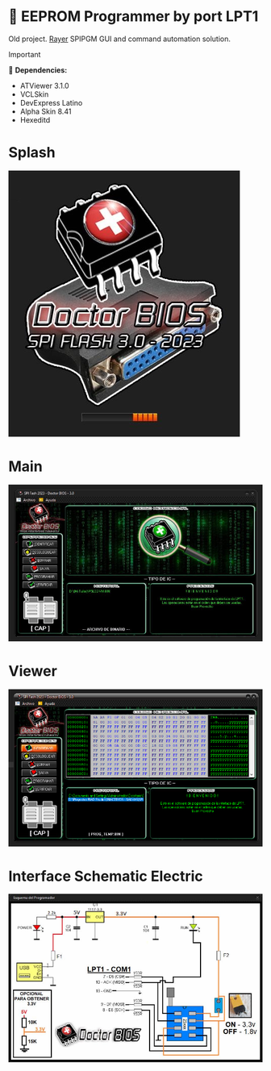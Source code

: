 # :floppy_disk: EEPROM Programmer by port LPT1

Old project. <a href="https://rayer.g6.cz/">Rayer</a> SPIPGM GUI and command automation solution.

> [!IMPORTANT]
>:magnet: <strong>Dependencies:</strong>
>- ATViewer 3.1.0
>- VCLSkin
>- DevExpress Latino
>- Alpha Skin 8.41
>- Hexeditd


# Splash

<img src="https://github.com/DoctorBIOS1990/Programmer-EEPROM-LPT1/blob/main/ScreenShot/Splash.jpeg">

# Main
<img src="https://github.com/DoctorBIOS1990/Programmer-EEPROM-LPT1/blob/main/ScreenShot/Main.jpeg">

# Viewer
<img src="https://github.com/DoctorBIOS1990/Programmer-EEPROM-LPT1/blob/main/ScreenShot/Screen.png">

# Interface Schematic Electric
<img src="https://github.com/DoctorBIOS1990/Programmer-EEPROM-LPT1/blob/main/ScreenShot/Schematic%20Electric.jpeg">
